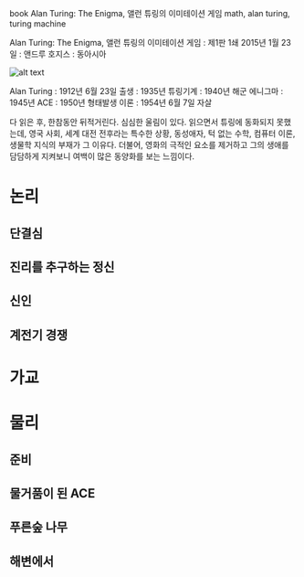 book
Alan Turing: The Enigma, 앨런 튜링의 이미테이션 게임
math, alan turing, turing machine

Alan Turing: The Enigma, 앨런 튜링의 이미테이션 게임
:   제1판 1쇄 2015년 1월 23일
:   앤드루 호지스
:   동아시아

![alt text](https://t1.search.daumcdn.net/thumb/R110x160/?fname=http%3A%2F%2Ft1.daumcdn.net%2Fbook%2FKOR9788962620979%3Fmoddttm=20151004070952 "앨런 튜링의 이미테이션 게임")

Alan Turing
:   1912년 6월 23일 출생
:   1935년 튜링기계
:   1940년 해군 에니그마
:   1945년 ACE
:   1950년 형태발생 이론
:   1954년 6월 7일 자살

다 읽은 후, 한참동안 뒤적거린다. 심심한 울림이 있다. 읽으면서 튜링에 동화되지 못했는데, 영국 사회, 세계 대전 전후라는 특수한 상황, 동성애자, 턱 없는 수학, 컴퓨터 이론, 생물학 지식의 부재가 그 이유다. 더불어, 영화의 극적인 요소를 제거하고 그의 생애를 담담하게 지켜보니 여백이 많은 동양화를 보는 느낌이다.

# 논리
## 단결심
## 진리를 추구하는 정신
## 신인
## 계전기 경쟁
# 가교
# 물리
## 준비
## 물거품이 된 ACE
## 푸른숲 나무
## 해변에서




